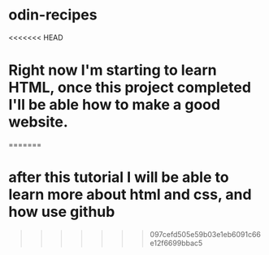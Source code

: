# odin-recipes
<<<<<<< HEAD
# Right now I'm starting to learn HTML, once this project completed I'll be able how to make  a good website.
=======
# after this tutorial I will be able to learn more about html and css, and how use github
>>>>>>> 097cefd505e59b03e1eb6091c66e12f6699bbac5
